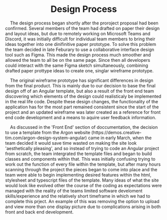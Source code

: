 <h1 align="center">Design Process</h1>

<p>&nbsp;&nbsp;&nbsp;&nbsp;The design process began shortly after the proroject proposal had been confirmed. Several members of the team had drafted on paper their design and layout ideas, but due to remotely working on Microsoft Teams and Discord, it was initially difficult for individual team members to bring their ideas together into one dinifinitive paper prototype. To solve this problem the team decided in late Feburary to use a collaborative interface design tool such as Figma. This made the design process much smoother and allowed the team to all be on the same page. Since then all developers could interact with the same Figma sketch simultaneously, combining drafted paper prottype ideas to create one, singlar wireframe prototype.</p>

<p>&nbsp;&nbsp;&nbsp;&nbsp;The original wireframe prototype has significant differences in design from the final product. This is mainly due to our decision to base the final design off of an Angular template, but also a result of the front end team discovering which elements of the design could realisticaly be implemented in the real life code. Despite these design changes, the functionality of the application has for the most part remained consistent since the start of the project and an updated wireframe was later created as a reference for front end code development and a means to aquire user feedback information.</p>

<p>&nbsp;&nbsp;&nbsp;&nbsp;As discussed in the 'Front End' section of doccumentation, the decision to use a template from the Argon website (https://demos.creative-tim.com/argon-design-system-angular) came in early March, when the team decided it would save time wasted on making the site look 'aesthetically pleasing', and so instead of trying to code an Angular project from scratch, the team intergrated the template files and began to build classes and components within that. This was initially confusing trying to work out the function of every file within the template, but after many hours scanning through the project the pieces began to come into place and the team were able to begin implementing desired features within the html, stylesheet and typescript files of the template. Many ideas of what the site would look like evolved other the course of the coding as expectations were managed with the reality of the teams limited software develoment skills/experience and the relatively short timeframe in which we had to complete this prject. An example of this was removing the option to upload and view more than one display picture due to complications arising in both front and back end development.</p>


